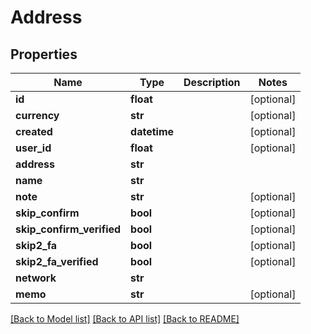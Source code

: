 # Address

## Properties
Name | Type | Description | Notes
------------ | ------------- | ------------- | -------------
**id** | **float** |  | [optional] 
**currency** | **str** |  | [optional] 
**created** | **datetime** |  | [optional] 
**user_id** | **float** |  | [optional] 
**address** | **str** |  | 
**name** | **str** |  | 
**note** | **str** |  | [optional] 
**skip_confirm** | **bool** |  | [optional] 
**skip_confirm_verified** | **bool** |  | [optional] 
**skip2_fa** | **bool** |  | [optional] 
**skip2_fa_verified** | **bool** |  | [optional] 
**network** | **str** |  | 
**memo** | **str** |  | [optional] 

[[Back to Model list]](../README.md#documentation-for-models) [[Back to API list]](../README.md#documentation-for-api-endpoints) [[Back to README]](../README.md)



